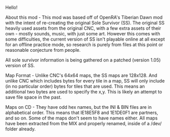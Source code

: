 Hello!

About this mod - This mod was based off of OpenRA's Tiberian Dawn mod with the intent of re-creating the original Sole Survivor (SS). The original SS heavily used assets from the original CNC, with a few extra assets of their own - mostly sounds, music, with just some art. However this comes with some difficulties, the current version of SS isn't playable online at all except for an offline practice mode, so research is purely from files at this point or reasonable conjecture from people.

All sole survivor information is being gathered on a patched (version 1.05) version of SS.

Map Format - Unlike CNC's 64x64 maps, the SS maps are 128x128. And unlike CNC which includes bytes for every tile in a map, SS will only include (in no particular order) bytes for tiles that are used. This means an additional two bytes are used to specify the x,y. This is likely an attempt to save file space in the past.

Maps on CD - They have odd hex names, but the INI & BIN files are in alphabetical order. This means that IE18E5F8 and 1E1DE0F1 are partners, and so on. Some of the maps don't seem to have names either. All maps have been extracted from the MIX and properly renamed, inside of a /dev/ folder already.